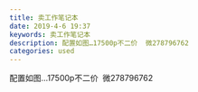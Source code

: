 ```yaml
---
title: 卖工作笔记本
date: 2019-4-6 19:37
keywords: 卖工作笔记本
description: 配置如图…17500p不二价  微278796762
categories: used
---
```

<td class="t_f" id="postmessage_3415266">

配置如图…17500p不二价  微278796762<br/>
<br/>
<img alt="" border="0" class="zoom" data-cf-modified-93632f503840c5ff1aa258af-="" file="http://www.flw.ph/data/appbyme/upload/image/201904/06/Qy6y5QPatlNV.jpg" id="aimg_z54iC" lazyloadthumb="1" onclick="" onmouseover="" src="http://www.flw.ph/data/appbyme/upload/image/201904/06/Qy6y5QPatlNV.jpg"/><br/>
<img alt="" border="0" class="zoom" data-cf-modified-93632f503840c5ff1aa258af-="" file="http://www.flw.ph/data/appbyme/upload/image/201904/06/7L6r17EFmUkU.jpg" id="aimg_Yly9R" lazyloadthumb="1" onclick="" onmouseover="" src="http://www.flw.ph/data/appbyme/upload/image/201904/06/7L6r17EFmUkU.jpg"/><br/>
<img alt="" border="0" class="zoom" data-cf-modified-93632f503840c5ff1aa258af-="" file="http://www.flw.ph/data/appbyme/upload/image/201904/06/g1jIOPemgSDZ.jpg" id="aimg_hhQRH" lazyloadthumb="1" onclick="" onmouseover="" src="http://www.flw.ph/data/appbyme/upload/image/201904/06/g1jIOPemgSDZ.jpg"/><br/>
</td>
